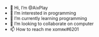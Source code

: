 - 👋 Hi, I’m @AixPlay
- 👀 I’m interested in programming
- 🌱 I’m currently learning programming
- 💞️ I’m looking to collaborate on computer
- 📫 How to reach me xomяк#6201

<!---
AixPlay/AixPlay is a ✨ special ✨ repository because its `README.md` (this file) appears on your GitHub profile.
You can click the Preview link to take a look at your changes.
--->
